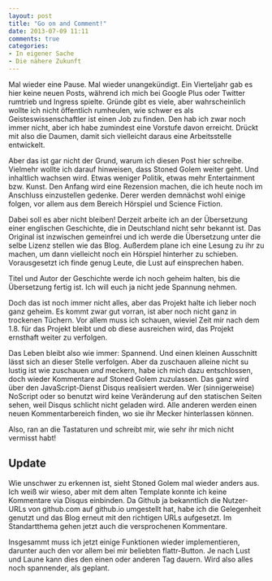 ```yaml
---
layout: post
title: "Go on and Comment!"
date: 2013-07-09 11:11
comments: true
categories:
- In eigener Sache
- Die nähere Zukunft
---
```


Mal wieder eine Pause. Mal wieder unangekündigt. Ein Vierteljahr gab es hier keine neuen Posts, während ich mich bei Google Plus oder Twitter rumtrieb und Ingress spielte. Gründe gibt es viele, aber wahrscheinlich wollte ich nicht öffentlich rumheulen, wie schwer es als Geisteswissenschaftler ist einen Job zu finden. Den hab ich zwar noch immer nicht, aber ich habe zumindest eine Vorstufe davon erreicht. Drückt mit also die Daumen, damit sich vielleicht daraus eine Arbeitsstelle entwickelt.

Aber das ist gar nicht der Grund, warum ich diesen Post hier schreibe. Vielmehr wollte ich darauf hinweisen, dass Stoned Golem weiter geht. Und inhaltlich wachsen wird. Etwas weniger Politik, etwas mehr Entertainment bzw. Kunst. Den Anfang wird eine Rezension machen, die ich heute noch im Anschluss einzustellen gedenke. Derer werden demnächst wohl einige folgen, vor allem aus dem Bereich Hörspiel und Science Fiction.

Dabei soll es aber nicht bleiben! Derzeit arbeite ich an der Übersetzung einer englischen Geschichte, die in Deutschland nicht sehr bekannt ist. Das Original ist inzwischen gemeinfrei und ich werde die Übersetzung unter die selbe Lizenz stellen wie das Blog. Außerdem plane ich eine Lesung zu ihr zu machen, um dann vielleicht noch ein Hörspiel hinterher zu schieben. Vorausgesetzt ich finde genug Leute, die Lust auf einsprechen haben.

Titel und Autor der Geschichte werde ich noch geheim halten, bis die Übersetzung fertig ist. Ich will euch ja nicht jede Spannung nehmen.

Doch das ist noch immer nicht alles, aber das Projekt halte ich lieber noch ganz geheim. Es kommt zwar gut vorran, ist aber noch nicht ganz in trockenen Tüchern. Vor allem muss ich schauen, wieviel Zeit mir nach dem 1.8. für das Projekt bleibt und ob diese ausreichen wird, das Projekt ernsthaft weiter zu verfolgen.

Das Leben bleibt also wie immer: Spannend. Und einen kleinen Ausschnitt lässt sich an dieser Stelle verfolgen. Aber da zuschauen alleine nicht su lustig ist wie zuschauen _und_ meckern, habe ich mich dazu entschlossen, doch wieder Kommentare auf Stoned Golem zuzulassen. Das ganz wird über den JavaScript-Dienst Disqus realisiert werden. Wer (sinnigerweise) NoScript oder so benutzt wird keine Veränderung auf den statischen Seiten sehen, weil Disqus schlicht nicht geladen wird. Alle anderen werden einen neuen Kommentarbereich finden, wo sie ihr Mecker hinterlassen können.

Also, ran an die Tastaturen und schreibt mir, wie sehr ihr mich nicht vermisst habt!

## Update

Wie unschwer zu erkennen ist, sieht Stoned Golem mal wieder anders aus. Ich weiß wir wieso, aber mit dem alten Template konnte ich keine Kommentare via Disqus einbinden. Da Github ja bekanntlich die Nutzer-URLs von github.com auf github.io umgestellt hat, habe ich die Gelegenheit genutzt und das Blog erneut mit den richtigen URLs aufgesetzt. Im Standartthema gehen jetzt auch die versprochenen Kommentare.

Insgesammt muss ich jetzt einige Funktionen wieder implementieren, darunter auch den vor allem bei mir beliebten flattr-Button. Je nach Lust und Laune kann dies den einen oder anderen Tag dauern. Wird also alles noch spannender, als geplant.

